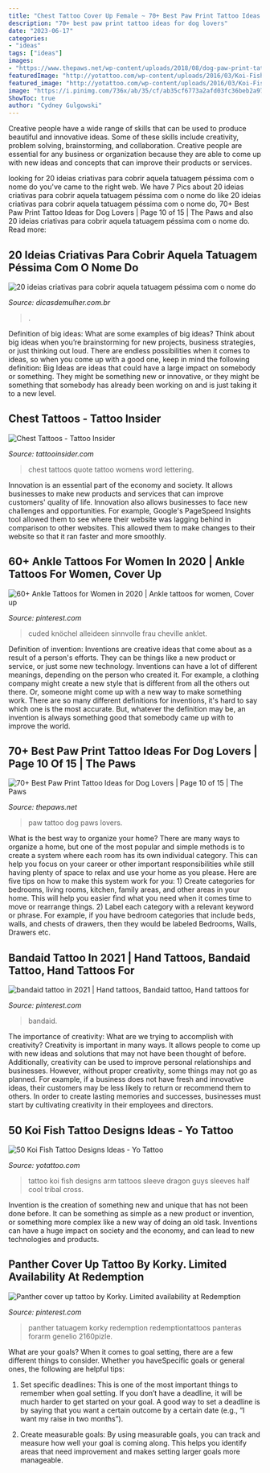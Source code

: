 ```yaml
---
title: "Chest Tattoo Cover Up Female ~ 70+ Best Paw Print Tattoo Ideas For Dog Lovers"
description: "70+ best paw print tattoo ideas for dog lovers"
date: "2023-06-17"
categories:
- "ideas"
tags: ["ideas"]
images:
- "https://www.thepaws.net/wp-content/uploads/2018/08/dog-paw-print-tattoo-on-belly.jpg"
featuredImage: "http://yotattoo.com/wp-content/uploads/2016/03/Koi-Fish-Sleeve-Tattoo-Designs.jpg"
featured_image: "http://yotattoo.com/wp-content/uploads/2016/03/Koi-Fish-Sleeve-Tattoo-Designs.jpg"
image: "https://i.pinimg.com/736x/ab/35/cf/ab35cf6773a2afd03fc36beb2a97d8c6.jpg"
ShowToc: true
author: "Cydney Gulgowski"
---
```



Creative people have a wide range of skills that can be used to produce beautiful and innovative ideas. Some of these skills include creativity, problem solving, brainstorming, and collaboration. Creative people are essential for any business or organization because they are able to come up with new ideas and concepts that can improve their products or services.

	

		
looking for 20 ideias criativas para cobrir aquela tatuagem péssima com o nome do you've came to the right web. We have 7 Pics about 20 ideias criativas para cobrir aquela tatuagem péssima com o nome do like 20 ideias criativas para cobrir aquela tatuagem péssima com o nome do, 70+ Best Paw Print Tattoo Ideas for Dog Lovers | Page 10 of 15 | The Paws and also 20 ideias criativas para cobrir aquela tatuagem péssima com o nome do. Read more:
		
    
## 20 Ideias Criativas Para Cobrir Aquela Tatuagem Péssima Com O Nome Do

<img loading=lazy src="http://www.dicasdemulher.com.br/wp-content/uploads/2017/02/tatuagem-coberta-billy.jpg" onerror="this.onerror=null;this.src='https://tse1.mm.bing.net/th?id=OIP.tkBn_TQVSc4EvoInnivmkwHaHa&amp;pid=15.1';" alt="20 ideias criativas para cobrir aquela tatuagem péssima com o nome do">

_Source: dicasdemulher.com.br_

>. 

	

Definition of big ideas: What are some examples of big ideas?
Think about big ideas when you’re brainstorming for new projects, business strategies, or just thinking out loud. There are endless possibilities when it comes to ideas, so when you come up with a good one, keep in mind the following definition: 
Big Ideas are ideas that could have a large impact on somebody or something. They might be something new or innovative, or they might be something that somebody has already been working on and is just taking it to a new level.

    
## Chest Tattoos - Tattoo Insider

<img loading=lazy src="https://www.tattooinsider.com/wp-content/uploads/2015/04/chest-tattoos-quote-womens.jpg" onerror="this.onerror=null;this.src='https://tse1.mm.bing.net/th?id=OIP.TdJeVFl3fIt6kCGKSpMv6gHaD6&amp;pid=15.1';" alt="Chest Tattoos - Tattoo Insider">

_Source: tattooinsider.com_

>chest tattoos quote tattoo womens word lettering. 

	

Innovation is an essential part of the economy and society. It allows businesses to make new products and services that can improve customers' quality of life. Innovation also allows businesses to face new challenges and opportunities. For example, Google's PageSpeed Insights tool allowed them to see where their website was lagging behind in comparison to other websites. This allowed them to make changes to their website so that it ran faster and more smoothly.

    
## 60+ Ankle Tattoos For Women In 2020 | Ankle Tattoos For Women, Cover Up

<img loading=lazy src="https://i.pinimg.com/736x/ab/35/cf/ab35cf6773a2afd03fc36beb2a97d8c6.jpg" onerror="this.onerror=null;this.src='https://tse3.mm.bing.net/th?id=OIP.bTHkE_X6FC5KElGpV0NPvgHaKB&amp;pid=15.1';" alt="60+ Ankle Tattoos for Women in 2020 | Ankle tattoos for women, Cover up">

_Source: pinterest.com_

>cuded knöchel alleideen sinnvolle frau cheville anklet. 

	

Definition of invention:
Inventions are creative ideas that come about as a result of a person's efforts. They can be things like a new product or service, or just some new technology. Inventions can have a lot of different meanings, depending on the person who created it. For example, a clothing company might create a new style that is different from all the others out there. Or, someone might come up with a new way to make something work. There are so many different definitions for inventions, it's hard to say which one is the most accurate. But, whatever the definition may be, an invention is always something good that somebody came up with to improve the world.

    
## 70+ Best Paw Print Tattoo Ideas For Dog Lovers | Page 10 Of 15 | The Paws

<img loading=lazy src="https://www.thepaws.net/wp-content/uploads/2018/08/dog-paw-print-tattoo-on-belly.jpg" onerror="this.onerror=null;this.src='https://tse2.mm.bing.net/th?id=OIP.FdXg8hn7bf15luYBme2UzwHaLT&amp;pid=15.1';" alt="70+ Best Paw Print Tattoo Ideas for Dog Lovers | Page 10 of 15 | The Paws">

_Source: thepaws.net_

>paw tattoo dog paws lovers. 

	

What is the best way to organize your home?
There are many ways to organize a home, but one of the most popular and simple methods is to create a system where each room has its own individual category. This can help you focus on your career or other important responsibilities while still having plenty of space to relax and use your home as you please. Here are five tips on how to make this system work for you: 1) Create categories for bedrooms, living rooms, kitchen, family areas, and other areas in your home. This will help you easier find what you need when it comes time to move or rearrange things. 2) Label each category with a relevant keyword or phrase. For example, if you have bedroom categories that include beds, walls, and chests of drawers, then they would be labeled Bedrooms, Walls, Drawers etc.

    
## Bandaid Tattoo In 2021 | Hand Tattoos, Bandaid Tattoo, Hand Tattoos For

<img loading=lazy src="https://i.pinimg.com/736x/e3/3a/e0/e33ae0ca145a8142f758f034437452a6.jpg" onerror="this.onerror=null;this.src='https://tse4.mm.bing.net/th?id=OIP.tN4dHyntTIPEj8Vh_FuDbgHaNK&amp;pid=15.1';" alt="bandaid tattoo in 2021 | Hand tattoos, Bandaid tattoo, Hand tattoos for">

_Source: pinterest.com_

>bandaid. 

	

The importance of creativity: What are we trying to accomplish with creativity?
Creativity is important in many ways. It allows people to come up with new ideas and solutions that may not have been thought of before. Additionally, creativity can be used to improve personal relationships and businesses. However, without proper creativity, some things may not go as planned. For example, if a business does not have fresh and innovative ideas, their customers may be less likely to return or recommend them to others. In order to create lasting memories and successes, businesses must start by cultivating creativity in their employees and directors.

    
## 50 Koi Fish Tattoo Designs Ideas - Yo Tattoo

<img loading=lazy src="http://yotattoo.com/wp-content/uploads/2016/03/Koi-Fish-Sleeve-Tattoo-Designs.jpg" onerror="this.onerror=null;this.src='https://tse4.mm.bing.net/th?id=OIP.CDek_VwffXo1XKDznAhUEQHaJ4&amp;pid=15.1';" alt="50 Koi Fish Tattoo Designs Ideas - Yo Tattoo">

_Source: yotattoo.com_

>tattoo koi fish designs arm tattoos sleeve dragon guys sleeves half cool tribal cross. 

	

Invention is the creation of something new and unique that has not been done before. It can be something as simple as a new product or invention, or something more complex like a new way of doing an old task. Inventions can have a huge impact on society and the economy, and can lead to new technologies and products.

    
## Panther Cover Up Tattoo By Korky. Limited Availability At Redemption

<img loading=lazy src="https://i.pinimg.com/736x/78/04/78/78047875378024c0b00e53238d1be13e.jpg" onerror="this.onerror=null;this.src='https://tse2.mm.bing.net/th?id=OIP._EdEKNeT-yG2cXbZBfWTtgHaJ3&amp;pid=15.1';" alt="Panther cover up tattoo by Korky. Limited availability at Redemption">

_Source: pinterest.com_

>panther tatuagem korky redemption redemptiontattoos panteras forarm genelio 2160pizle. 

	

What are your goals?
When it comes to goal setting, there are a few different things to consider. Whether you haveSpecific goals or general ones, the following are helpful tips:
1. Set specific deadlines: This is one of the most important things to remember when goal setting. If you don’t have a deadline, it will be much harder to get started on your goal. A good way to set a deadline is by saying that you want a certain outcome by a certain date (e.g., “I want my raise in two months”).

2. Create measurable goals: By using measurable goals, you can track and measure how well your goal is coming along. This helps you identify areas that need improvement and makes setting larger goals more manageable.

